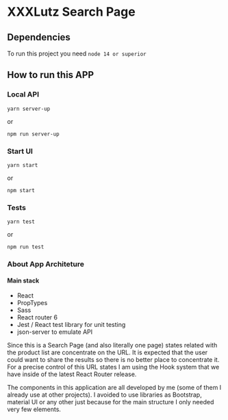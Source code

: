 # XXXLutz Search Page

## Dependencies

To run this project you need `node 14 or superior`

## How to run this APP

### Local API

```
yarn server-up
```

or

```
npm run server-up
```

### Start UI

```
yarn start
```

or

```
npm start
```

### Tests

```
yarn test
```

or

```
npm run test
```

### About App Architeture

#### Main stack

- React
- PropTypes
- Sass
- React router 6
- Jest / React test library for unit testing
- json-server to emulate API

Since this is a Search Page (and also literally one page) states related with the product list are concentrate on the URL. It is expected that the user could want to share the results so there is no better place to concentrate it. For a precise control of this URL states I am using the Hook system that we have inside of the latest React Router release.

The components in this application are all developed by me (some of them I already use at other projects). I avoided to use libraries as Bootstrap, material UI or any other just because for the main structure I only needed very few elements.
